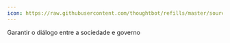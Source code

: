 ```yaml
---
icon: https://raw.githubusercontent.com/thoughtbot/refills/master/source/images/placeholder_logo_3.png
---
```


Garantir o diálogo entre a sociedade e governo
